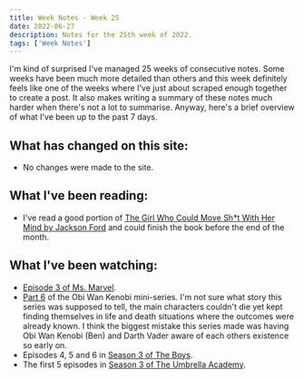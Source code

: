 ```yaml
---
title: Week Notes - Week 25
date: 2022-06-27
description: Notes for the 25th week of 2022.
tags: ['Week Notes']
---
```


I'm kind of surprised I've managed 25 weeks of consecutive notes. Some weeks have been much more detailed than others and this week definitely feels like one of the weeks where I've just about scraped enough together to create a post. It also makes writing a summary of these notes much harder when there's not a lot to summarise. Anyway, here's a brief overview of what I've been up to the past 7 days.

## What has changed on this site:

- No changes were made to the site.

## What I've been reading:

- I've read a good portion of [The Girl Who Could Move Sh\*t With Her Mind by Jackson Ford](/reading/9780356510446/) and could finish the book before the end of the month.

## What I've been watching:

- [Episode 3 of Ms. Marvel](https://www.themoviedb.org/tv/92782-ms-marvel/season/1/episode/3).
- [Part 6](https://www.themoviedb.org/tv/92830-obi-wan-kenobi/season/1/episode/6) of the Obi Wan Kenobi mini-series. I'm not sure what story this series was supposed to tell, the main characters couldn't die yet kept finding themselves in life and death situations where the outcomes were already known. I think the biggest mistake this series made was having Obi Wan Kenobi (Ben) and Darth Vader aware of each others existence so early on.
- Episodes 4, 5 and 6 in [Season 3 of The Boys](https://www.themoviedb.org/tv/76479-the-boys/season/3).
- The first 5 episodes in [Season 3 of The Umbrella Academy](https://www.themoviedb.org/tv/75006-umbrella-academy/season/3).
